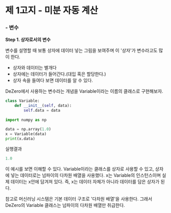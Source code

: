 # 제 1고지 - 미분 자동 계산

### - 변수



**Step 1. 상자로서의 변수**

변수를 설명할 때 보통 상자에 데이터 넣는 그림을 보여주며 이 '상자'가 변수라고도 많이 한다.

- 상자와 데이터는 별개다
- 상자에는 데이터가 들어간다.(대입 혹은 할당한다.)
- 상자 속을 들여다 보면 데이터를 알 수 있다.




DeZero에서 사용하는 변수라는 개념을 Variable이라는 이름의 클래스로 구현해보자.

```python
class Variable:
    def __init__(self, data):
        self.data = data
        
import numpy as np

data = np.array(1.0)
x = Variable(data)
print(x.data)
```

실행결과

```python
1.0
```

이 예시를 보면 이해할 수 있다. Variable이라는 클래스를 상자로 사용할 수 있고, 상자에 넣는 데이터로는 넘파이의 다차원 배열을 사용했다. x는 Variable의 인스턴스이며 실제 데이터는 x안에 담겨져 있다. 즉, x는 데이터 자체가 아니라 데이터를 담은 상자가 된다.

참고로 머신러닝 시스템은 기본 데이터 구조로 '다차원 배열'을 사용한다. 그래서 DeZero의 Variable 클래스는 넘파이의 다차원 배열만 취급한다. 